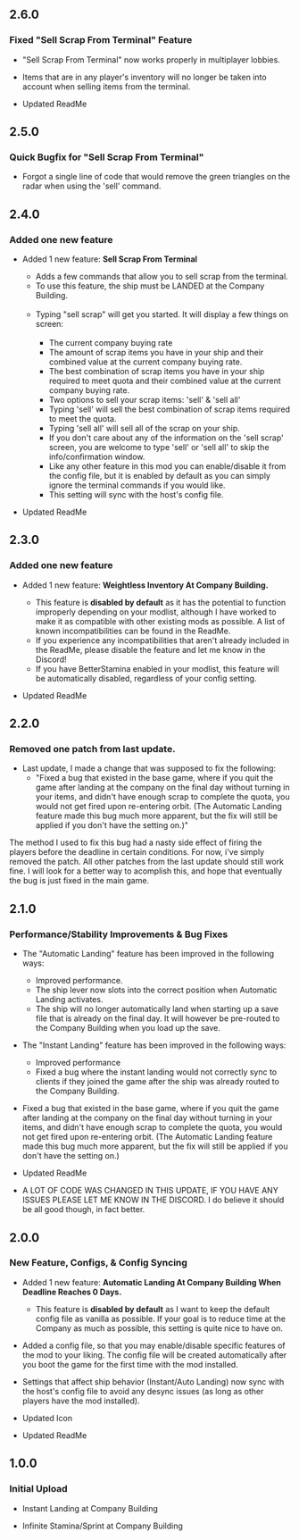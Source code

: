 ## 2.6.0

### Fixed "Sell Scrap From Terminal" Feature

-   "Sell Scrap From Terminal" now works properly in multiplayer lobbies.

-   Items that are in any player's inventory will no longer be taken into account when selling items from the terminal.

-   Updated ReadMe

## 2.5.0

### Quick Bugfix for "Sell Scrap From Terminal"

-   Forgot a single line of code that would remove the green triangles on the radar when using the 'sell' command.

## 2.4.0

### Added one new feature

-   Added 1 new feature: **Sell Scrap From Terminal**
    - Adds a few commands that allow you to sell scrap from the terminal.
    - To use this feature, the ship must be LANDED at the Company Building. </br> </br>
    - Typing "sell scrap" will get you started. It will display a few things on screen: </br> </br>
        - The current company buying rate
        - The amount of scrap items you have in your ship and their combined value at the current company buying rate.
        - The best combination of scrap items you have in your ship required to meet quota and their combined value at the current company buying rate.
        - Two options to sell your scrap items: 'sell' & 'sell all'
        - Typing 'sell' will sell the best combination of scrap items required to meet the quota.
        - Typing 'sell all' will sell all of the scrap on your ship.
        - If you don't care about any of the information on the 'sell scrap' screen, you are welcome to type 'sell' or 'sell all' to skip the info/confirmation window.
        - Like any other feature in this mod you can enable/disable it from the config file, but it is enabled by default as you can simply ignore the terminal commands if you would like.
        - This setting will sync with the host's config file. </br>

-   Updated ReadMe

## 2.3.0

### Added one new feature

-   Added 1 new feature: **Weightless Inventory At Company Building.**
    - This feature is **disabled by default** as it has the potential to function improperly depending on your modlist, although I have worked to make it as compatible with other existing mods as possible. A list of known incompatibilities can be found in the ReadMe.
    - If you experience any incompatibilities that aren't already included in the ReadMe, please disable the feature and let me know in the Discord!
    - If you have BetterStamina enabled in your modlist, this feature will be automatically disabled, regardless of your config setting.

-   Updated ReadMe

## 2.2.0

### Removed one patch from last update.

-   Last update, I made a change that was supposed to fix the following:
    - "Fixed a bug that existed in the base game, where if you quit the game after landing at the company on the final day without turning in your items, and didn't have enough scrap to complete the quota, you would not get fired upon re-entering orbit. (The Automatic Landing feature made this bug much more apparent, but the fix will still be applied if you don't have the setting on.)"

The method I used to fix this bug had a nasty side effect of firing the players before the deadline in certain conditions. For now, i've simply removed the patch. All other patches from the last update should still work fine. I will look for a better way to acomplish this, and hope that eventually the bug is just fixed in the main game.

## 2.1.0

### Performance/Stability Improvements & Bug Fixes

-   The "Automatic Landing" feature has been improved in the following ways:
    - Improved performance.
    - The ship lever now slots into the correct position when Automatic Landing activates.
    - The ship will no longer automatically land when starting up a save file that is already on the final day. It will however be pre-routed to the Company Building when you load up the save.

-   The "Instant Landing" feature has been improved in the following ways:
    - Improved performance
    - Fixed a bug where the instant landing would not correctly sync to clients if they joined the game after the ship was already routed to the Company Building.

-   Fixed a bug that existed in the base game, where if you quit the game after landing at the company on the final day without turning in your items, and didn't have enough scrap to complete the quota, you would not get fired upon re-entering orbit. (The Automatic Landing feature made this bug much more apparent, but the fix will still be applied if you don't have the setting on.)

-   Updated ReadMe

-   A LOT OF CODE WAS CHANGED IN THIS UPDATE, IF YOU HAVE ANY ISSUES PLEASE LET ME KNOW IN THE DISCORD. I do believe it should be all good though, in fact better.

## 2.0.0

### New Feature, Configs, & Config Syncing

-   Added 1 new feature: **Automatic Landing At Company Building When Deadline Reaches 0 Days.**
    - This feature is **disabled by default** as I want to keep the default config file as vanilla as possible. If your goal is to reduce time at the Company as much as possible, this setting is quite nice to have on.

-   Added a config file, so that you may enable/disable specific features of the mod to your liking. The config file will be created automatically after you boot the game for the first time with the mod installed.

-   Settings that affect ship behavior (Instant/Auto Landing) now sync with the host's config file to avoid any desync issues (as long as other players have the mod installed).

-   Updated Icon

-   Updated ReadMe

## 1.0.0

### Initial Upload

-   Instant Landing at Company Building

-   Infinite Stamina/Sprint at Company Building
